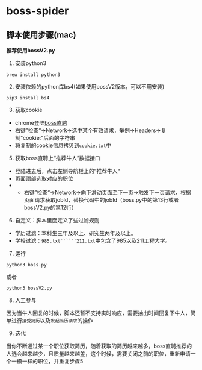 # boss-spider

## 脚本使用步骤(mac)
**推荐使用bossV2.py**

1. 安装python3 

```
brew install python3
```

2. 安装依赖的python库bs4(如果使用bossV2版本，可以不用安装)

```
pip3 install bs4
```

3. 获取cookie

- chrome登陆[boss直聘](https://www.zhipin.com) 
- 右键”检查“->Network->选中某个有效请求，[举例](https://www.zhipin.com/boss/recommend/conditions.json)->Headers->复制"cookie:"后面的字符串
- 将复制的cookie信息拷贝到```cookie.txt```中

5. 获取boss直聘上“推荐牛人”数据接口

- 登陆进去后，点击左侧导航栏上的”推荐牛人“ 
- 页面顶部选取对应的职位
- - 右键”检查“->Network->向下滑动页面至下一页->触发下一页请求，根据页面请求获取jobId，替换代码中的jobId（boss.py中的第13行或者bossV2.py的第12行）

6. 自定义：脚本里面定义了些过滤规则

- 学历过滤：本科生三年及以上、研究生两年及以上。
- 学校过滤：```985.txt``````211.txt```中包含了985以及211工程大学。

7. 运行

```
python3 boss.py
```
或者
```
python3 bossV2.py
```

8. 人工参与

因为当牛人回复的时候，脚本还暂不支持实时响应，需要抽出时间回复下牛人，简单进行```接受简历```以及```发起简历请求```的操作

9. 迭代

当你不断通过某一个职位获取简历，随着获取的简历越来越多，boss直聘推荐的人选会越来越少，且质量越来越差，这个时候，需要关闭之前的职位，重新申请一个一模一样的职位，并重复步骤5
